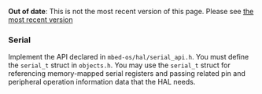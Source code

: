 <span class="warnings">**Out of date**: This is not the most recent version of this page. Please see [the most recent version](y)</span>
### Serial

Implement the API declared in `mbed-os/hal/serial_api.h`. You must define the `serial_t` struct in `objects.h`. You may use the `serial_t` struct for referencing memory-mapped serial registers and passing related pin and peripheral operation information data that the HAL needs.
